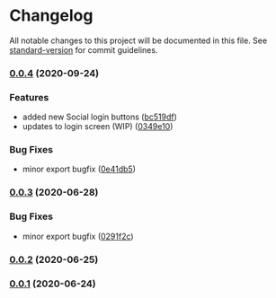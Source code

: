 # Changelog

All notable changes to this project will be documented in this file. See [standard-version](https://github.com/conventional-changelog/standard-version) for commit guidelines.

### [0.0.4](https://github.com/shalomsam/RN-Todo-App/compare/v1.0.0...v0.0.4) (2020-09-24)


### Features

* added new Social login buttons ([bc519df](https://github.com/shalomsam/RN-Todo-App/commit/bc519df3e332d0bf0af712700429423fc2370f6f))
* updates to login screen (WIP) ([0349e10](https://github.com/shalomsam/RN-Todo-App/commit/0349e10ca5fe26f36356f7d75db77ae9bf809409))


### Bug Fixes

* minor export bugfix ([0e41db5](https://github.com/shalomsam/RN-Todo-App/commit/0e41db553ba5f4b136136ee1552094668c18ebd3))

### [0.0.3](https://github.com/shalomsam/RN-Todo-App/compare/v0.0.2...v0.0.3) (2020-06-28)


### Bug Fixes

* minor export bugfix ([0291f2c](https://github.com/shalomsam/RN-Todo-App/commit/0291f2cd81d847a654e230ee03daa950e6edb4b1))

### [0.0.2](https://github.com/shalomsam/RN-Todo-App/compare/v1.0.0...v0.0.2) (2020-06-25)

### [0.0.1](https://github.com/shalomsam/RN-Todo-App/compare/v1.0.0...v0.0.1) (2020-06-24)
